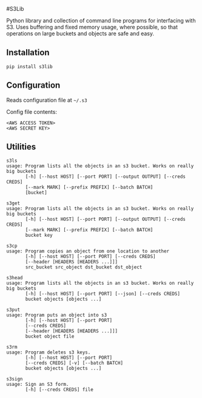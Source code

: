#S3Lib

Python library and collection of command line programs for interfacing with S3.
Uses buffering and fixed memory usage, where possible, so that operations on large buckets and objects are safe and easy.

## Installation

`pip install s3lib`

## Configuration
Reads configuration file at `~/.s3`

Config file contents:
```
<AWS ACCESS TOKEN>
<AWS SECRET KEY>
```

## Utilities

```
s3ls
usage: Program lists all the objects in an s3 bucket. Works on really big buckets
       [-h] [--host HOST] [--port PORT] [--output OUTPUT] [--creds CREDS]
       [--mark MARK] [--prefix PREFIX] [--batch BATCH]
       [bucket]
```

```
s3get
usage: Program lists all the objects in an s3 bucket. Works on really big buckets
       [-h] [--host HOST] [--port PORT] [--output OUTPUT] [--creds CREDS]
       [--mark MARK] [--prefix PREFIX] [--batch BATCH]
       bucket key
```

```
s3cp
usage: Program copies an object from one location to another
       [-h] [--host HOST] [--port PORT] [--creds CREDS]
       [--header [HEADERS [HEADERS ...]]]
       src_bucket src_object dst_bucket dst_object
```

```
s3head
usage: Program lists all the objects in an s3 bucket. Works on really big buckets
       [-h] [--host HOST] [--port PORT] [--json] [--creds CREDS]
       bucket objects [objects ...]
```

```
s3put
usage: Program puts an object into s3 
       [-h] [--host HOST] [--port PORT]
       [--creds CREDS]
       [--header [HEADERS [HEADERS ...]]]
       bucket object file
```

```
s3rm
usage: Program deletes s3 keys.
       [-h] [--host HOST] [--port PORT]
       [--creds CREDS] [-v] [--batch BATCH]
       bucket objects [objects ...]
```

```
s3sign
usage: Sign an S3 form.
       [-h] [--creds CREDS] file
```
